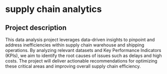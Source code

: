 # supply chain analytics
## Project description
This data analysis project leverages data-driven insights to pinpoint and address inefficiencies within supply chain warehouse and shipping operations. By analyzing relevant datasets and Key Performance Indicators (KPIs), we aim to identify the root causes of issues such as delays and high costs. The project will deliver actionable recommendations for optimizing these critical areas and improving overall supply chain efficiency.
